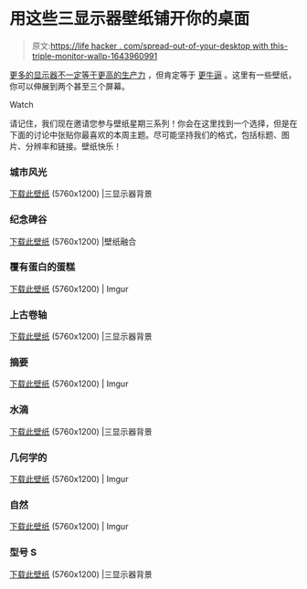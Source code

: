 # 用这些三显示器壁纸铺开你的桌面

> 原文:[https://life hacker . com/spread-out-of-your-desktop with this-triple-monitor-wallp-1643960991](https://lifehacker.com/spread-out-your-desktop-with-these-triple-monitor-wallp-1643960991)

[更多的显示器不一定等于更高的生产力](http://lifehacker.com/seven-productivity-myths-debunked-by-science-and-comm-5965826) ，但肯定等于 [更牛逼](https://lifehacker.com/make-the-most-of-your-multiple-monitors-in-windows-5526025) 。这里有一些壁纸，你可以伸展到两个甚至三个屏幕。

Watch

请记住，我们现在邀请您参与壁纸星期三系列！你会在这里找到一个选择，但是在下面的讨论中张贴你最喜欢的本周主题。尽可能坚持我们的格式，包括标题、图片、分辨率和链接。壁纸快乐！

### 城市风光

[下载此壁纸](http://www.triplemonitorbackgrounds.com/industrial/cityscape-2.jpg.php) (5760x1200) |三显示器背景

### 纪念碑谷

[下载此壁纸](http://www.wallpaperfusion.com/Image/monument-valley/18012/) (5760x1200) |壁纸融合

### 覆有蛋白的蛋糕

[下载此壁纸](http://i.imgur.com/9ADFZpK.jpg) (5760x1200) | Imgur

### 上古卷轴

[下载此壁纸](http://www.triplemonitorbackgrounds.com/gaming/skyrim-3.jpg.php) (5760x1200) |三显示器背景

### 摘要

[下载此壁纸](http://i.imgur.com/UOZhHY0.jpg) (5760x1200) | Imgur

### 水滴

[下载此壁纸](http://www.triplemonitorbackgrounds.com/nature/drops.jpg.php) (5760x1200) |三显示器背景

### 几何学的

[下载此壁纸](http://i.imgur.com/2C3Hnw5.jpg) (5760x1200) | Imgur

### 自然

[下载此壁纸](http://i.imgur.com/zADYc8x.jpg) (5760x1200) | Imgur

### 型号 S

[下载此壁纸](http://www.triplemonitorbackgrounds.com/computers/teslamodels-3.jpg.php) (5760x1200) |三显示器背景